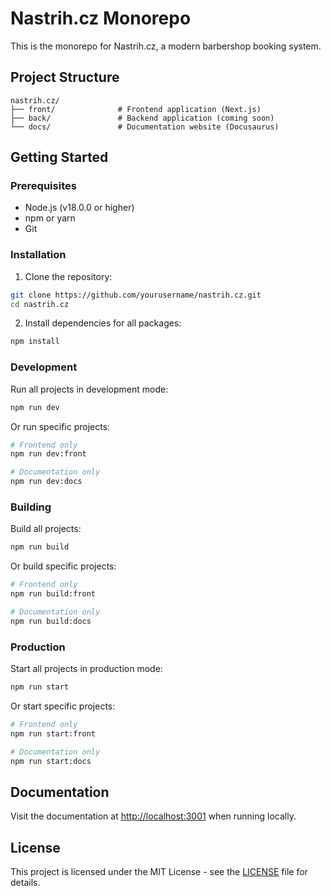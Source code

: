 # Nastrih.cz Monorepo

This is the monorepo for Nastrih.cz, a modern barbershop booking system.

## Project Structure

```
nastrih.cz/
├── front/              # Frontend application (Next.js)
├── back/               # Backend application (coming soon)
└── docs/               # Documentation website (Docusaurus)
```

## Getting Started

### Prerequisites

- Node.js (v18.0.0 or higher)
- npm or yarn
- Git

### Installation

1. Clone the repository:
```bash
git clone https://github.com/yourusername/nastrih.cz.git
cd nastrih.cz
```

2. Install dependencies for all packages:
```bash
npm install
```

### Development

Run all projects in development mode:
```bash
npm run dev
```

Or run specific projects:
```bash
# Frontend only
npm run dev:front

# Documentation only
npm run dev:docs
```

### Building

Build all projects:
```bash
npm run build
```

Or build specific projects:
```bash
# Frontend only
npm run build:front

# Documentation only
npm run build:docs
```

### Production

Start all projects in production mode:
```bash
npm run start
```

Or start specific projects:
```bash
# Frontend only
npm run start:front

# Documentation only
npm run start:docs
```

## Documentation

Visit the documentation at [http://localhost:3001](http://localhost:3001) when running locally.

## License

This project is licensed under the MIT License - see the [LICENSE](LICENSE) file for details.
